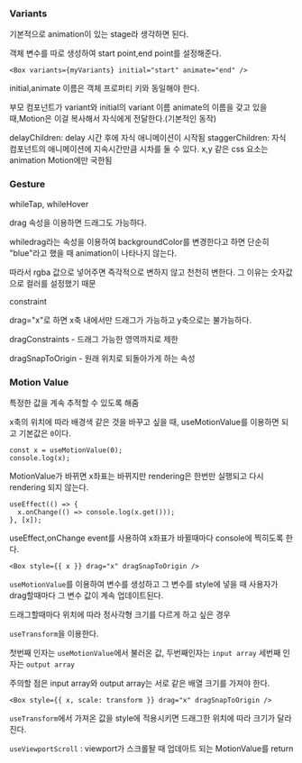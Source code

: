 ### Variants

기본적으로 animation이 있는 stage라 생각하면 된다.

객체 변수를 따로 생성하여 start point,end point를 설정해준다.

```tsx
<Box variants={myVariants} initial="start" animate="end" />
```

initial,animate 이름은 객체 프로퍼티 키와 동일해야 한다.

부모 컴포넌트가 variant와 initial의 variant 이름 animate의 이름을 갖고 있을 때,Motion은 이걸 복사해서 자식에게 전달한다.(기본적인 동작)

delayChildren: delay 시간 후에 자식 애니메이션이 시작됨
staggerChildren: 자식 컴포넌트의 애니메이션에 지속시간만큼 시차를 둘 수 있다.
x,y 같은 css 요소는 animation Motion에만 국한됨

### Gesture

whileTap, whileHover

drag 속성을 이용하면 드래그도 가능하다.

whiledrag라는 속성을 이용하여 backgroundColor를 변경한다고 하면 단순히 "blue"라고 했을 때 animation이 나타나지 않는다.

따라서 rgba 값으로 넣어주면 즉각적으로 변하지 않고 천천히 변한다. 그 이유는 숫자값으로 컬러를 설정했기 때문

constraint

drag="x"로 하면 x축 내에서만 드래그가 가능하고 y축으로는 불가능하다.

dragConstraints - 드래그 가능한 영역까지로 제한

dragSnapToOrigin - 원래 위치로 되돌아가게 하는 속성

### Motion Value

특정한 값을 계속 추적할 수 있도록 해줌

x축의 위치에 따라 배경색 같은 것을 바꾸고 싶을 때, useMotionValue를 이용하면 되고 기본값은 `0`이다.

```tsx
const x = useMotionValue(0);
console.log(x);
```

MotionValue가 바뀌면 x좌표는 바뀌지만 rendering은 한번만 실행되고 다시 rendering 되지 않는다.

```tsx
useEffect(() => {
  x.onChange(() => console.log(x.get()));
}, [x]);
```

useEffect,onChange event를 사용하여 x좌표가 바뀔때마다 console에 찍히도록 한다.

```tsx
<Box style={{ x }} drag="x" dragSnapToOrigin />
```

`useMotionValue`를 이용하여 변수를 생성하고 그 변수를 style에 넣을 때 사용자가 drag할때마다 그 변수 값이 계속 업데이트된다.

드래그할때마다 위치에 따라 정사각형 크기를 다르게 하고 싶은 경우

`useTransform`을 이용한다.

첫번째 인자는 `useMotionValue`에서 불러온 값, 두번째인자는 `input array` 세번째 인자는 `output array`

주의할 점은 input array와 output array는 서로 같은 배열 크기를 가져야 한다.

```tsx
<Box style={{ x, scale: transform }} drag="x" dragSnapToOrigin />
```

`useTransform`에서 가져온 값을 style에 적용시키면 드래그한 위치에 따라 크기가 달라진다.

`useViewportScroll` : viewport가 스크롤돨 때 업데아트 되는 MotionValue를 return
